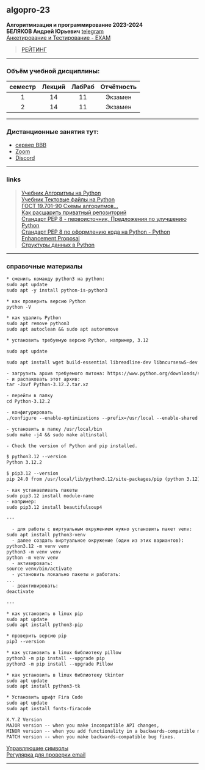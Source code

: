 ## algopro-23

**Алгоритмизация и программирование 2023-2024**  
**БЕЛЯКОВ Андрей Юрьевич** [telegram](https://t.me/AndreyPerm)  
[Анкетирование и Тестирование - EXAM](http://exam.1gb.ru/)  
> [РЕЙТИНГ](https://docs.google.com/spreadsheets/d/1KIFBWhesFTBvYPpPTZZnEa5Ka1p1cyUzJFHp1cecO8Y/edit?usp=sharing)  

---  

### Объём учебной дисциплины:

| семестр | Лекций | ЛабРаб | Отчётность |
| :-: | :-: | :-: | :-: |
| 1 | 14 | 11 | Экзамен |
| 2 | 14 | 11 | Экзамен |

---  

### Дистанционные занятия тут:  
* [сервер BBB](https://bbb.psaa.ru/rooms/clu-pi0-lck-coa/join)  
* [Zoom](https://us04web.zoom.us/j/6931731236?pwd=T1lNamFoMjJtMHlSbWVKZHF2d3Qwdz09)  
* [Discord](https://discord.gg/ZK4kgdn)  

---  

### links

> [Учебник Алгоритмы на Python](https://pcoding.ru/pdf/PythonJunior.pdf)  
> [Учебник Тектовые файлы на Python](https://pcoding.ru/pdf/PythonJunior_files.pdf)  
> [ГОСТ 19.701-90 Схемы алгоритмов...](https://pcoding.ru/gost/GOST_19.701-90_Алгоритмы.pdf)  
> [Как расшарить приватный репозиторий](https://pcoding.ru/pdf/shareGit.pdf)  
> [Стандарт PEP 8 - первоисточник, Предложения по улучшению Python](https://peps.python.org/pep-0008/)  
> [Стандарт PEP 8 по оформлению кода на Python - Python Enhancement Proposal](https://pythonworld.ru/osnovy/pep-8-rukovodstvo-po-napisaniyu-koda-na-python.html)  
[Структуры данных в Python](https://docs.python.org/3/tutorial/datastructures.html)  

---  

### справочные материалы

```txt
* сменить команду python3 на python:
sudo apt update
sudo apt -y install python-is-python3

* как проверить версию Python
python -V

* как удалить Python
sudo apt remove python3
sudo apt autoclean && sudo apt autoremove

* установить требуемую версию Python, например, 3.12

sudo apt update

sudo apt install wget build-essential libreadline-dev libncursesw5-dev libssl-dev libsqlite3-dev tk-dev libgdbm-dev libc6-dev libbz2-dev libffi-dev zlib1g-dev

- загрузить архив требуемого питона: https://www.python.org/downloads/source/
- и распаковать этот архив:
tar -Jxvf Python-3.12.2.tar.xz

- перейти в папку
cd Python-3.12.2

- конфигурировать
./configure --enable-optimizations --prefix=/usr/local --enable-shared LDFLAGS="-Wl,-rpath /usr/local/lib"

- установить в папку /usr/local/bin
sudo make -j4 && sudo make altinstall

- Check the version of Python and pip installed.

$ python3.12 --version
Python 3.12.2

$ pip3.12 --version
pip 24.0 from /usr/local/lib/python3.12/site-packages/pip (python 3.12)

- как устанавливать пакеты
sudo pip3.12 install module-name
- например:
sudo pip3.12 install beautifulsoup4

---

  - для работы с виртуальным окружением нужно установить пакет venv:
sudo apt install python3-venv
  - далее создать виртуальное окружение (один из этих вариантов):
python3.12 -m venv venv
python3 -m venv venv
python -m venv venv
  - активировать:
source venv/bin/activate
  - установить локально пакеты и работать:
...
  - деактивировать:
deactivate

---

* как установить в linux pip
sudo apt update
sudo apt install python3-pip

* проверить версию pip
pip3 --version
```

```txt
* как установить в linux библиотеку pillow
python3 -m pip install --upgrade pip
python3 -m pip install --upgrade Pillow

* как установить в linux библиотеку tkinter
sudo apt update
sudo apt install python3-tk

* Установить шрифт Fira Code
sudo apt update
sudo apt install fonts-firacode
```

```txt
X.Y.Z Version
MAJOR version -- when you make incompatible API changes,
MINOR version -- when you add functionality in a backwards-compatible manner
PATCH version -- when you make backwards-compatible bug fixes.
```

[Управляющие символы](https://ru.wikipedia.org/wiki/%D0%A3%D0%BF%D1%80%D0%B0%D0%B2%D0%BB%D1%8F%D1%8E%D1%89%D0%B8%D0%B5_%D1%81%D0%B8%D0%BC%D0%B2%D0%BE%D0%BB%D1%8B)  
[Регулярка для проверки email](https://pdw.ex-parrot.com/Mail-RFC822-Address.html)  

---
